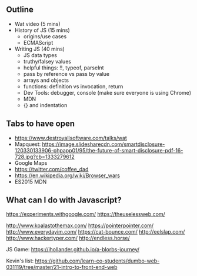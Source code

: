 ## Outline
- Wat video (5 mins)
- History of JS (15 mins)
  - origins/use cases
  - ECMAScript
- Writing JS (40 mins)
  - JS data types
  - truthy/falsey values
  - helpful things: !!, typeof, parseInt
  - pass by reference vs pass by value
  - arrays and objects
  - functions: definition vs invocation, return
  - Dev Tools: debugger, console (make sure everyone is using Chrome)
  - MDN
  - {} and indentation

## Tabs to have open
- https://www.destroyallsoftware.com/talks/wat
- Mapquest: https://image.slidesharecdn.com/smartdisclosure-120330133906-phpapp01/95/the-future-of-smart-disclosure-pdf-16-728.jpg?cb=1333279612
- Google Maps
- https://twitter.com/coffee_dad
- https://en.wikipedia.org/wiki/Browser_wars
- ES2015 MDN

## What can I do with Javascript?
https://experiments.withgoogle.com/
https://theuselessweb.com/

http://www.koalastothemax.com/
https://pointerpointer.com/
http://www.everydayim.com/
https://cat-bounce.com/
http://eelslap.com/
http://www.hackertyper.com/
http://endless.horse/

JS Game:
https://ihollander.github.io/a-blorbs-journey/

Kevin's list:
https://github.com/learn-co-students/dumbo-web-031119/tree/master/21-intro-to-front-end-web